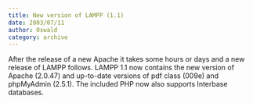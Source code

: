 ```yaml
---
title: New version of LAMPP (1.1)
date: 2003/07/11
author: Oswald
category: archive
---
```


After the release of a new Apache it takes some hours or days and a new release of LAMPP follows. LAMPP 1.1 now contains the new version of Apache (2.0.47) and up-to-date versions of pdf class (009e) and phpMyAdmin (2.5.1). The included PHP now also supports Interbase databases.
